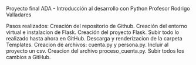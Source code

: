 Proyecto final ADA - Introducción al desarrollo con Python
Profesor Rodrigo Valladares

Pasos realizados:
Creación del repositorio de Github.
Creación del entorno virtual e instalacion de Flask.
Creación del proyecto Flask.
Subir todo lo realizado hasta ahora en GitHub.
Descarga y renderizacion de la carpeta Templates.
Creacion de archivos: cuenta.py y persona.py.
Incluir al proyecto un csv.
Creacion del archivo proceso_cuenta.py.
Subir todos los cambios a GitHub.
